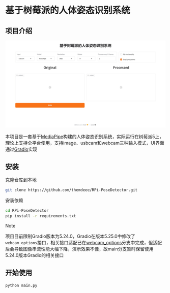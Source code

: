 # 基于树莓派的人体姿态识别系统

## 项目介绍

![usbcam](images/ui/usbcam.jpeg)

本项目是一套基于[MediaPipe](https://ai.google.dev/edge/mediapipe/solutions/vision/pose_landmarker)构建的人体姿态识别系统，实际运行在树莓派5上，理论上支持全平台使用，支持image、usbcam和webcam三种输入模式，UI界面通过[Gradio](https://www.gradio.app/)实现

## 安装

克隆仓库到本地

```bash
git clone https://github.com/themdeee/RPi-PoseDetector.git
```

安装依赖

```bash
cd RPi-PoseDetector
pip install -r requirements.txt
```

> [!NOTE]
>
> 项目目前限制Gradio版本为5.24.0，Gradio在版本5.25.0中修改了`webcam_options`接口，相关接口适配已在[webcam_options](https://github.com/themdeee/RPi-PoseDetector/tree/webcam_options)分支中完成，但适配后会导致图像串流性能大幅下降，演示效果不佳，故main分支暂时保留使用5.24.0版本Gradio的相关接口

## 开始使用

```python
python main.py
```

